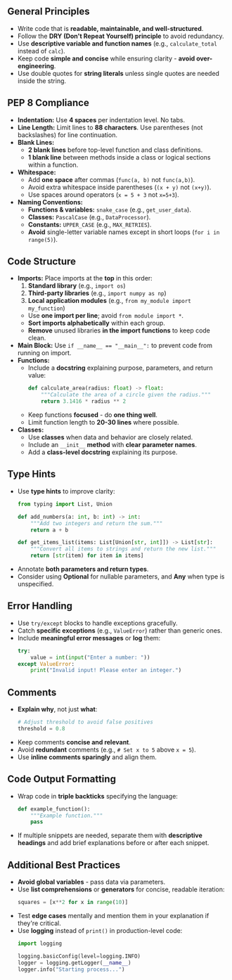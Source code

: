 ## General Principles
- Write code that is **readable, maintainable, and well-structured**.
- Follow the **DRY (Don't Repeat Yourself) principle** to avoid redundancy.
- Use **descriptive variable and function names** (e.g., `calculate_total` instead of `calc`).
- Keep code **simple and concise** while ensuring clarity - **avoid over-engineering**.
- Use double quotes for **string literals** unless single quotes are needed inside the string.

## PEP 8 Compliance
- **Indentation:** Use **4 spaces** per indentation level. No tabs.
- **Line Length:** Limit lines to **88 characters**. Use parentheses (not backslashes) for line continuation.
- **Blank Lines:**
  - **2 blank lines** before top-level function and class definitions.
  - **1 blank line** between methods inside a class or logical sections within a function.
- **Whitespace:**
  - Add **one space** after commas (`func(a, b)` not `func(a,b)`).
  - Avoid extra whitespace inside parentheses (`(x + y)` not `(x+y)`).
  - Use spaces around operators (`x = 5 + 3` not `x=5+3`).
- **Naming Conventions:**
  - **Functions & variables:** `snake_case` (e.g., `get_user_data`).
  - **Classes:** `PascalCase` (e.g., `DataProcessor`).
  - **Constants:** `UPPER_CASE` (e.g., `MAX_RETRIES`).
  - **Avoid** single-letter variable names except in short loops (`for i in range(5)`).

## Code Structure
- **Imports:** Place imports at the **top** in this order:
  1. **Standard library** (e.g., `import os`)
  2. **Third-party libraries** (e.g., `import numpy as np`)
  3. **Local application modules** (e.g., `from my_module import my_function`)
  - Use **one import per line**; avoid `from module import *`.
  - **Sort imports alphabetically** within each group.
  - **Remove** unused libraries **in the import functions** to keep code clean.
- **Main Block:** Use `if __name__ == "__main__":` to prevent code from running on import.
- **Functions:**
  - Include a **docstring** explaining purpose, parameters, and return value:
    ```python
    def calculate_area(radius: float) -> float:
        """Calculate the area of a circle given the radius."""
        return 3.1416 * radius ** 2
    ```
  - Keep functions **focused** - do **one thing well**.
  - Limit function length to **20-30 lines** where possible.
- **Classes:**
  - Use **classes** when data and behavior are closely related.
  - Include an `__init__` **method** with **clear parameter names**.
  - Add a **class-level docstring** explaining its purpose.

## Type Hints
- Use **type hints** to improve clarity:
    ```python
    from typing import List, Union

    def add_numbers(a: int, b: int) -> int:
        """Add two integers and return the sum."""
        return a + b

    def get_items_list(items: List[Union[str, int]]) -> List[str]:
        """Convert all items to strings and return the new list."""
        return [str(item) for item in items]
    ```
- Annotate **both parameters and return types**.
- Consider using **Optional** for nullable parameters, and **Any** when type is unspecified.

## Error Handling
- Use `try/except` blocks to handle exceptions gracefully.
- Catch **specific exceptions** (e.g., `ValueError`) rather than generic ones.
- Include **meaningful error messages** or **log** them:
    ```python
    try:
        value = int(input("Enter a number: "))
    except ValueError:
        print("Invalid input! Please enter an integer.")
    ```

## Comments
- **Explain why**, not just **what**:
  ```python
  # Adjust threshold to avoid false positives
  threshold = 0.8
  ```
- Keep comments **concise and relevant**.
- Avoid **redundant** comments (e.g., `# Set x to 5` above `x = 5`).
- Use **inline comments sparingly** and align them.

## Code Output Formatting
- Wrap code in **triple backticks** specifying the language:
    ```python
    def example_function():
        """Example function."""
        pass
    ```
- If multiple snippets are needed, separate them with **descriptive headings** and add brief explanations before or after each snippet.

## Additional Best Practices
- **Avoid global variables** - pass data via parameters.
- Use **list comprehensions** or **generators** for concise, readable iteration:
    ```python
    squares = [x**2 for x in range(10)]
    ```
- Test **edge cases** mentally and mention them in your explanation if they're critical.
- Use **logging** instead of `print()` in production-level code:
    ```python
    import logging

    logging.basicConfig(level=logging.INFO)
    logger = logging.getLogger(__name__)
    logger.info("Starting process...")
    ```
